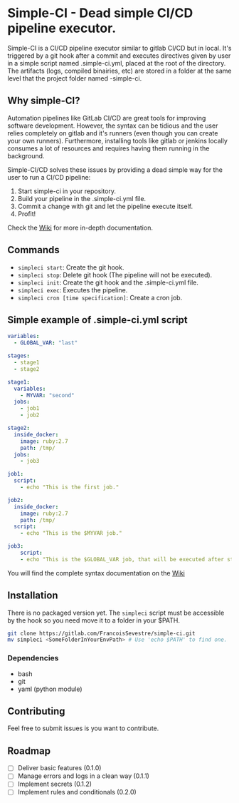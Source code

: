 # Simple-CI - Dead simple CI/CD pipeline executor.
Simple-CI is a CI/CD pipeline executor similar to gitlab CI/CD but in local.
It's triggered by a git hook after a commit and executes directives given by user in a simple script named .simple-ci.yml, placed at the root of the directory.
The artifacts (logs, compiled binairies, etc) are stored in a folder at the same level that the project folder named <project name>-simple-ci.

## Why simple-CI?
Automation pipelines like GitLab CI/CD are great tools for improving software development.
However, the syntax can be tidious and the user relies completely on gitlab and it's runners (even though you can create your own runners).
Furthermore, installing tools like gitlab or jenkins locally consumes a lot of resources and requires having them running in the background.

Simple-CI/CD solves these issues by providing a dead simple way for the user to run a CI/CD pipeline:
  1. Start simple-ci in your repository.
  2. Build your pipeline in the .simple-ci.yml file.
  3. Commit a change with git and let the pipeline execute itself.
  4. Profit!

Check the [Wiki](https://gitlab.com/FrancoisSevestre/simple-ci/-/wikis/home) for more in-depth documentation.

## Commands
- `simpleci start`: Create the git hook.
- `simpleci stop`: Delete git hook (The pipeline will not be executed).
- `simpleci init`: Create the git hook and the .simple-ci.yml file. 
- `simpleci exec`: Executes the pipeline.
- `simpleci cron [time specification]`: Create a cron job.

## Simple example of .simple-ci.yml script
``` yaml
variables:
  - GLOBAL_VAR: "last"

stages:
  - stage1
  - stage2

stage1:
  variables:
    - MYVAR: "second"
  jobs:
    - job1
    - job2

stage2:
  inside_docker:
    image: ruby:2.7
    path: /tmp/
  jobs:
    - job3

job1:
  script:
    - echo "This is the first job."

job2:
  inside_docker:
    image: ruby:2.7
    path: /tmp/
  script:
    - echo "This is the $MYVAR job."

job3:
    script:
    - echo "This is the $GLOBAL_VAR job, that will be executed after stage1 is completed."
```
You will find the complete syntax documentation on the [Wiki](https://gitlab.com/FrancoisSevestre/simple-ci/-/wikis/Pipeline-syntax)

## Installation
There is no packaged version yet. The `simpleci` script must be accessible by the hook so you need move it to a folder in your $PATH.
``` bash
git clone https://gitlab.com/FrancoisSevestre/simple-ci.git
mv simpleci <SomeFolderInYourEnvPath> # Use 'echo $PATH' to find one.
```

### Dependencies
- bash
- git
- yaml (python module)

## Contributing
Feel free to submit issues is you want to contribute.

## Roadmap
- [ ] Deliver basic features (0.1.0)
- [ ] Manage errors and logs in a clean way (0.1.1)
- [ ] Implement secrets (0.1.2)
- [ ] Implement rules and conditionals (0.2.0)
